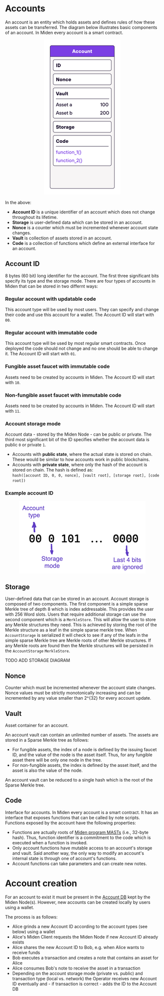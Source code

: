 # Accounts
An account is an entity which holds assets and defines rules of how these assets can be transferred. The diagram below illustrates basic components of an account. In Miden every account is a smart contract.

<p align="center">
    <img src="../diagrams/architecture/account/Account.png">
</p>

In the above:

* **Account ID** is a unique identifier of an account which does not change throughout its lifetime. 
* **Storage** is user-defined data which can be stored in an account.
* **Nonce** is a counter which must be incremented whenever account state changes. 
* **Vault** is collection of assets stored in an account. 
* **Code** is a collection of functions which define an external interface for an account.

## Account ID 
8 bytes (60 bit) long identifier for the account. The first three significant bits specify its type and the storage mode. There are four types of accounts in Miden that can be stored in two differnt ways:

### Regular account with updatable code
This account type will be used by most users. They can specify and change their code and use this account for a wallet. The Account ID will start with `00`.

### Regular account with immutable code
This account type will be used by most regular smart contracts. Once deployed the code should not change and no one should be able to change it. The Account ID will start with `01`.

### Fungible asset faucet with immutable code
Assets need to be created by accounts in Miden. The Account ID will start with `10`. 

### Non-fungible asset faucet with immutable code
Assets need to be created by accounts in Miden. The Account ID will start with `11`.

### Account storage mode
Account data - stored by the Miden Node - can be public or private. The third most significant bit of the ID specifies whether the account data is public `0` or private `1`.

* Accounts with **public state**, where the actual state is stored on chain. These would be similar to how accounts work in public blockchains.
* Accounts with **private state**, where only the hash of the account is stored on chain. The hash is defined as: \
`hash([account ID, 0, 0, nonce], [vault root], [storage root], [code root])`

### Example account ID

<p align="center">
    <img src="../diagrams/architecture/account/Account_ID.png">
</p>

## Storage
User-defined data that can be stored in an account. Account storage is composed of two components. The first component is a simple sparse Merkle tree of depth 8 which is index addressable. This provides the user with 256 Word slots. Users that require additional storage can use the second component which is a `MerkleStore`. This will allow the user to store any Merkle structures they need. This is achieved by storing the root of the Merkle structure as a leaf in the simple sparse merkle tree. When `AccountStorage` is serialized it will check to see if any of the leafs in the simple sparse Merkle tree are Merkle roots of other Merkle structures. If any Merkle roots are found then the Merkle structures will be persisted in the `AccountStorage` `MerkleStore`.

TODO ADD STORAGE DIAGRAM

## Nonce
Counter which must be incremented whenever the account state changes. Nonce values must be strictly monotonically increasing and can be incremented by any value smaller than 2^{32} for every account update.

## Vault
Asset container for an account.

An account vault can contain an unlimited number of assets. The assets are stored in a Sparse
Merkle tree as follows:
* For fungible assets, the index of a node is defined by the issuing faucet ID, and the value
  of the node is the asset itself. Thus, for any fungible asset there will be only one node
  in the tree.
* For non-fungible assets, the index is defined by the asset itself, and the asset is also
  the value of the node.

An account vault can be reduced to a single hash which is the root of the Sparse Merkle tree.

## Code
Interface for accounts. In Miden every account is a smart contract. It has an interface that exposes functions that can be called by note scripts. Functions exposed by the account have the following properties:

* Functions are actually roots of [Miden program MASTs](https://wiki.polygon.technology/docs/miden/user_docs/assembly/main) (i.e., 32-byte hash). Thus, function identifier is a commitment to the code which is executed when a function is invoked.
* Only account functions have mutable access to an account's storage and vault. Said another way, the only way to modify an account's internal state is through one of account's functions.
* Account functions can take parameters and can create new notes.

# Account creation
For an account to exist it must be present in the [Account DB](https://0xpolygonmiden.github.io/miden-base/architecture/state.html#account-database) kept by the Miden Node(s). However, new accounts can be created locally by users using a wallet.

The process is as follows:

* Alice grinds a new Account ID according to the account types (see below) using a wallet
* Alice's Miden Client requests the Miden Node if new Account ID already exists
* Alice shares the new Account ID to Bob, e.g. when Alice wants to receive funds
* Bob executes a transaction and creates a note that contains an asset for Alice
* Alice consumes Bob's note to receive the asset in a transaction
* Depending on the account storage mode (private vs. public) and transaction type (local vs. network) the Operator receives new Account ID eventually and - if transaction is correct - adds the ID to the Account DB
